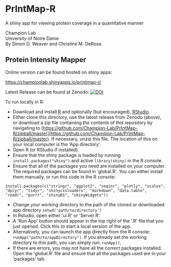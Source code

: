 # PrIntMap-R
A shiny app for viewing protein coverage in a quantitative manner  

Champion Lab  
University of Notre Dame  
By Simon D. Weaver and Christine M. DeRosa  

## Protein Intensity Mapper

Online version can be found hosted on shiny apps:  

https://championlab.shinyapps.io/printmap-r/

Latest Release can be found at Zenodo: 
[![DOI](https://zenodo.org/badge/497019874.svg)](https://zenodo.org/badge/latestdoi/497019874)


To run locally in R:  

 * Download and install [R](https://www.r-project.org/) and optionally (but encouraged), [RStudio](https://www.rstudio.com/products/rstudio/download/).
 * Either clone this directory, use the latest release from Zenodo (above), or download a zip file containing the contents of this repository by navigating to [https://github.com/Champion-Lab/PrIntMap-R/zipball/master](https://github.com/Champion-Lab/PrIntMap-R/zipball/master). If necessary, unzip this file. The location of this on your local computer is the 'App directory'.
 * Open R (or RStudio if installed).
 * Ensure that the shiny package is loaded by running `install.packages("shiny")` and active `library(shiny)` in the R console.
 * Ensure that all of the packages you need are installed on your computer. The required packages can be found in 'global.R'. You can either install them manually, or run this code in the R console:
 ```
 install.packages(c("stringr", "ggplot2", "seqinr", "plotly", "scales", "dplyr", "tidyr", "shinycssloaders", "markdown", "data.table", "readr", "purrr", "shinyBS", "shinyWidgets"))
 ```  
 * Change your working directory to the path of the cloned or downloaded app directory `setwd('path/to/directory')`
 * In Rstudio, open either 'ui.R' or 'Server.R'.
 * A 'Run App' button should appear in the top right of the '.R' file that you just opened. Click this to start a local version of the app. 
 * Alternatively, you can launch the app directly from the R console: `runApp("path/to/appDirectory")`. If you already set the working directory to this path, you can simply run: `runApp()`.
 * If there are errors, you may not have all the correct packages installed. Open the 'global.R' file and ensure that all the packages used are in your 'packages' tab.
